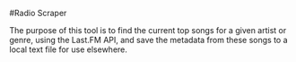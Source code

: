 #Radio Scraper

The purpose of this tool is to find the current top songs for a given artist or
genre, using the Last.FM API, and save the metadata from these songs to a local
text file for use elsewhere.
